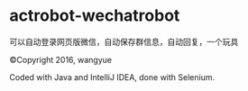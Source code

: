 # actrobot-wechatrobot

可以自动登录网页版微信，自动保存群信息，自动回复，一个玩具

©Copyright 2016, wangyue

Coded with Java and IntelliJ IDEA, done with Selenium.
